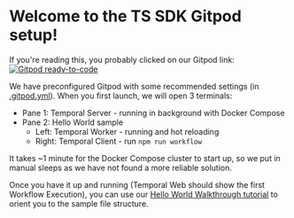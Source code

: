 # Welcome to the TS SDK Gitpod setup!

If you're reading this, you probably clicked on our Gitpod link:
[![Gitpod ready-to-code](https://img.shields.io/badge/Gitpod-ready--to--code-908a85?logo=gitpod)](https://gitpod.io/#https://github.com/temporalio/samples-typescript/)

We have preconfigured Gitpod with some recommended settings (in [.gitpod.yml](/.gitpod.yml)).
When you first launch, we will open 3 terminals:

- Pane 1: Temporal Server - running in background with Docker Compose
- Pane 2: Hello World sample
  - Left: Temporal Worker - running and hot reloading
  - Right: Temporal Client - run `npm run workflow`

It takes ~1 minute for the Docker Compose cluster to start up, so we put in manual sleeps as we have not found a more reliable solution.

Once you have it up and running (Temporal Web should show the first Workflow Execution), you can use our [Hello World Walkthrough tutorial](https://docs.temporal.io/docs/go/hello-world-tutorial) to orient you to the sample file structure.
